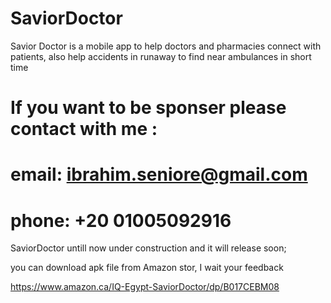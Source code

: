 # SaviorDoctor
Savior Doctor is a mobile app to help doctors and pharmacies connect with patients, also help accidents in runaway to find near ambulances in short time

# If you want to be sponser please contact with me :
# email: ibrahim.seniore@gmail.com
# phone: +20 01005092916

SaviorDoctor untill now under construction and it will release soon;


you can download apk file from Amazon stor, I wait your feedback

https://www.amazon.ca/IQ-Egypt-SaviorDoctor/dp/B017CEBM08







